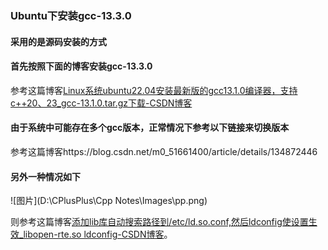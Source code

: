 ### Ubuntu下安装gcc-13.3.0

#### 采用的是源码安装的方式





#### 首先按照下面的博客安装gcc-13.3.0

参考这篇博客[Linux系统ubuntu22.04安装最新版的gcc13.1.0编译器，支持c++20、23_gcc-13.1.0.tar.gz下载-CSDN博客](https://blog.csdn.net/weixin_48617416/article/details/131729829?spm=1001.2014.3001.5506)





#### 由于系统中可能存在多个gcc版本，正常情况下参考以下链接来切换版本

参考这篇博客https://blog.csdn.net/m0_51661400/article/details/134872446





#### 另外一种情况如下

![图片](D:\CPlusPlus\Cpp Notes\Images\pp.png) 

则参考这篇博客[添加lib库自动搜索路径到/etc/ld.so.conf,然后ldconfig使设置生效_libopen-rte.so ldconfig-CSDN博客](https://blog.csdn.net/xpy123/article/details/45039213)。

